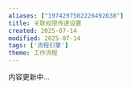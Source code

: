 ```yaml
---
aliases: ["1974297502226492638"]
title: 关联权限传递设置
created: 2025-07-14
modified: 2025-07-14
tags: ['流程引擎']
theme: 工作流程
---
```


内容更新中...
